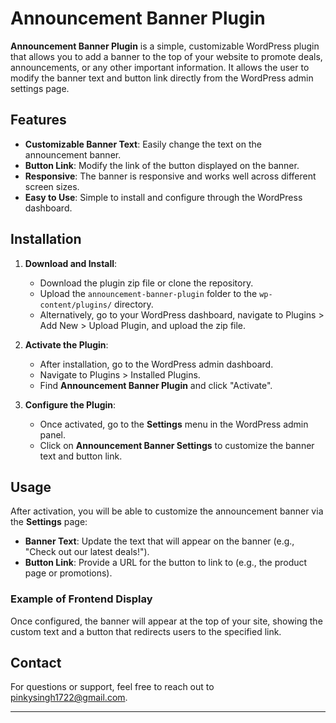 # Announcement Banner Plugin

**Announcement Banner Plugin** is a simple, customizable WordPress plugin that allows you to add a banner to the top of your website to promote deals, announcements, or any other important information. It allows the user to modify the banner text and button link directly from the WordPress admin settings page.

## Features
- **Customizable Banner Text**: Easily change the text on the announcement banner.
- **Button Link**: Modify the link of the button displayed on the banner.
- **Responsive**: The banner is responsive and works well across different screen sizes.
- **Easy to Use**: Simple to install and configure through the WordPress dashboard.

## Installation

1. **Download and Install**:
   - Download the plugin zip file or clone the repository.
   - Upload the `announcement-banner-plugin` folder to the `wp-content/plugins/` directory.
   - Alternatively, go to your WordPress dashboard, navigate to Plugins > Add New > Upload Plugin, and upload the zip file.

2. **Activate the Plugin**:
   - After installation, go to the WordPress admin dashboard.
   - Navigate to Plugins > Installed Plugins.
   - Find **Announcement Banner Plugin** and click "Activate".

3. **Configure the Plugin**:
   - Once activated, go to the **Settings** menu in the WordPress admin panel.
   - Click on **Announcement Banner Settings** to customize the banner text and button link.

## Usage

After activation, you will be able to customize the announcement banner via the **Settings** page:
- **Banner Text**: Update the text that will appear on the banner (e.g., "Check out our latest deals!").
- **Button Link**: Provide a URL for the button to link to (e.g., the product page or promotions).

### Example of Frontend Display
Once configured, the banner will appear at the top of your site, showing the custom text and a button that redirects users to the specified link.




## Contact
For questions or support, feel free to reach out to pinkysingh1722@gmail.com.

---


